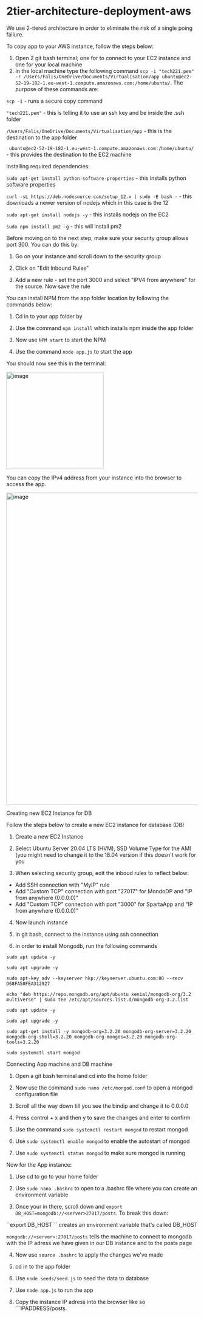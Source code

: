# 2tier-architecture-deployment-aws

We use 2-tiered architecture in order to eliminate the risk of a single poing failure.

To copy app to your AWS instance, follow the steps below:

1) Open 2 git bash terminal; one for to connect to your EC2 instance and one for your local machine
2) In the local machine type the following command ```scp -i "tech221.pem" -r /Users/Falis/OneDrive/Documents/Virtualisation/app ubuntu@ec2-52-19-182-1.eu-west-1.compute.amazonaws.com:/home/ubuntu/```. The purpose of these commands are:

```scp -i``` - runs a secure copy command

```"tech221.pem"``` - this is telling it to use an ssh key and be inside the .ssh folder

```/Users/Falis/OneDrive/Documents/Virtualisation/app``` - this is the destination to the app folder

``` ubuntu@ec2-52-19-182-1.eu-west-1.compute.amazonaws.com:/home/ubuntu/``` - this provides the destination to the EC2 machine

Installing required dependencies:

```sudo apt-get install python-software-properties``` - this installs python software properties

```curl -sL https://deb.nodesource.com/setup_12.x | sudo -E bash -``` - this downloads a newer version of nodejs which in this case is the 12

```sudo apt-get install nodejs -y``` - this installs nodejs on the EC2

```sudo npm install pm2 -g``` - this will install pm2

Before moving on to the next step, make sure your security group allows port 300. You can do this by:

1) Go on your instance and scroll down to the security group 

2) Click on "Edit Inbound Rules"

3) Add a new rule - set the port 3000 and select "IPV4 from anywhere" for the source. Now save the rule

You can install NPM from the app folder location by following the commands below:

1) Cd in to your app folder by

2) Use the command ```npm install``` which installs npm inside the app folder

3) Now use ```NPM start``` to start the NPM

4) Use the command ```node app.js``` to start the app

You should now see this in the terminal:

<img width="256" alt="image" src="https://user-images.githubusercontent.com/129381619/234062834-3c5fcc65-9131-4e9a-861f-f37da33c6975.png">

You can copy the IPv4 address from your instance into the browser to access the app.

<img width="821" alt="image" src="https://user-images.githubusercontent.com/129381619/234063033-10127fa9-8841-4402-a8b7-0508bcbbacd5.png">

Creating new EC2 Instance for DB

Follow the steps below to create a new EC2 instance for database (DB)

1) Create a new EC2 Instance

2) Select Ubuntu Server 20.04 LTS (HVM), SSD Volume Type for the AMI (you might need to change it to the 18.04 version if this doesn't work for you

3) When selecting security group, edit the inboud rules to reflect below:

- Add SSH connection with "MyIP" rule
- Add "Custom TCP" connection with port "27017" for MondoDP and "IP from anywhere (0.0.0.0)"
- Add "Custom TCP" connection with port "3000" for SpartaApp and "IP from anywhere (0.0.0.0)"

4) Now launch instance

5) In git bash, connect to the instance using ssh connection

6) In order to install Mongodb, run the following commands

```
sudo apt update -y 

sudo apt upgrade -y

sudo apt-key adv --keyserver hkp://keyserver.ubuntu.com:80 --recv D68FA50FEA312927

echo "deb https://repo.mongodb.org/apt/ubuntu xenial/mongodb-org/3.2 multiverse" | sudo tee /etc/apt/sources.list.d/mongodb-org-3.2.list

sudo apt update -y 

sudo apt upgrade -y

sudo apt-get install -y mongodb-org=3.2.20 mongodb-org-server=3.2.20 mongodb-org-shell=3.2.20 mongodb-org-mongos=3.2.20 mongodb-org-tools=3.2.20

sudo systemctl start mongod
```
Connecting App machine and DB machine

1) Open a git bash terminal and cd into the home folder

2) Now use the command ```sudo nano /etc/mongod.conf``` to open a mongod configuration file

3) Scroll all the way down till you see the bindip and change it to 0.0.0.0

4) Press control + x and then y to save the changes and enter to confirm

5) Use the command ```sudo systemctl restart mongod``` to restart mongod

6) Use ```sudo systemctl enable mongod``` to enable the autostart of mongod

7) Use ```sudo systemctl status mongod``` to make sure mongod is running

Now for the App instance:

1) Use cd to go to your home folder

2) Use ```sudo nano .bashrc``` to open to a .bashrc file where you can create an environment variable

3) Once your in there, scroll down and ```export DB_HOST=mongodb://<server>27017/posts```. To break this down:

``export DB_HOST``` creates an environment variable that's called DB_HOST

```mongodb://<server>:27017/posts``` tells the machine to connect to mongodb with the IP adress we have given in our DB instance and to the posts page

4) Now use ```source .bashrc``` to apply the changes we've made

5) cd in to the app folder

6) Use ```node seeds/seed.js``` to seed the data to database

7) Use ```node app.js``` to run the app

8) Copy the instance IP adress into the browser like so ```IPADDRESS/posts.


